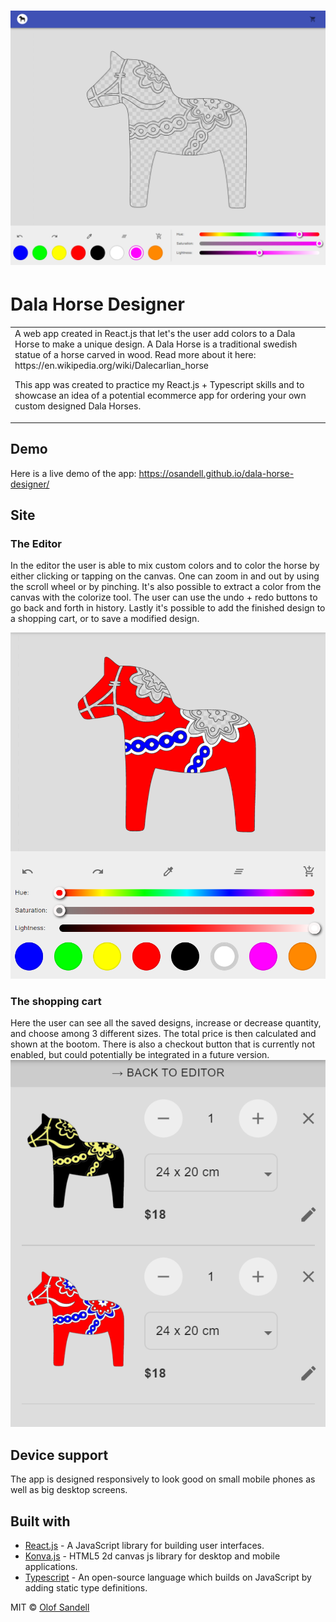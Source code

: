 # ![WebApp](https://raw.githubusercontent.com/osandell/dala-horse-designer/media/dala-horse-designer-screenshot.png)

# Dala Horse Designer

<table>
<tr>
<td>
  A web app created in React.js that let's the user add colors to a Dala Horse to make a unique design. A Dala Horse is a traditional swedish statue of a horse carved in wood. Read more about it here: https://en.wikipedia.org/wiki/Dalecarlian_horse

This app was created to practice my React.js + Typescript skills and to showcase an idea of a potential ecommerce app for ordering your own custom designed Dala Horses.

</td>
</tr>
</table>

## Demo

Here is a live demo of the app: https://osandell.github.io/dala-horse-designer/

## Site

### The Editor

In the editor the user is able to mix custom colors and to color the horse by either clicking or tapping on the canvas. One can zoom in and out by using the scroll wheel or by pinching. It's also possible to extract a color from the canvas with the colorize tool. The user can use the undo + redo buttons to go back and forth in history. Lastly it's possible to add the finished design to a shopping cart, or to save a modified design.

![](https://raw.githubusercontent.com/osandell/dala-horse-designer/media/dala-horse-designer-editor-screenshot.png)

### The shopping cart

Here the user can see all the saved designs, increase or decrease quantity, and choose among 3 different sizes. The total price is then calculated and shown at the bootom. There is also a checkout button that is currently not enabled, but could potentially be integrated in a future version.
![](https://raw.githubusercontent.com/osandell/dala-horse-designer/media/dala-horse-designer-shopping-cart-screenshot.png)

## Device support

The app is designed responsively to look good on small mobile phones as well as big desktop screens.

## Built with

- [React.js](https://reactjs.org/) - A JavaScript library for building user interfaces.
- [Konva.js](https://konvajs.org/) - HTML5 2d canvas js library for desktop and mobile applications.
- [Typescript](https://www.typescriptlang.org/) - An open-source language
  which builds on JavaScript by adding static type definitions.

MIT © [Olof Sandell](https://github.com/osandell)
